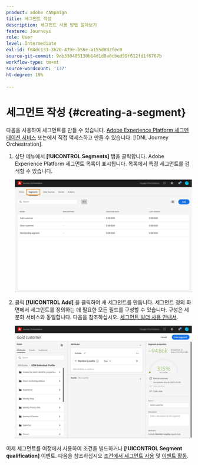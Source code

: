 ```yaml
---
product: adobe campaign
title: 세그먼트 작성
description: 세그먼트 사용 방법 알아보기
feature: Journeys
role: User
level: Intermediate
exl-id: f84dc133-3b70-479e-b5be-a155d892fec0
source-git-commit: 9db330405130b14d1d8a8cbed59f612fd1f6767b
workflow-type: tm+mt
source-wordcount: '137'
ht-degree: 19%

---
```


# 세그먼트 작성 {#creating-a-segment}

다음을 사용하여 세그먼트를 만들 수 있습니다. [Adobe Experience Platform 세그멘테이션 서비스](https://experienceleague.adobe.com/docs/experience-platform/segmentation/home.html?lang=ko) 또는에서 직접 액세스하고 만들 수 있습니다. [!DNL Journey Orchestration].

1. 상단 메뉴에서 **[!UICONTROL Segments]** 탭을 클릭합니다. Adobe Experience Platform 세그먼트 목록이 표시됩니다. 목록에서 특정 세그먼트를 검색할 수 있습니다.

   ![](../assets/segment1.png)

1. 클릭 **[!UICONTROL Add]** 을 클릭하여 새 세그먼트를 만듭니다. 세그먼트 정의 화면에서 세그먼트를 정의하는 데 필요한 모든 필드를 구성할 수 있습니다. 구성은 세분화 서비스와 동일합니다. 다음을 참조하십시오. [세그먼트 빌더 사용 안내서](https://experienceleague.adobe.com/docs/experience-platform/segmentation/ui/overview.html?lang=ko).

   ![](../assets/segment2.png)

이제 세그먼트를 여정에서 사용하여 조건을 빌드하거나 **[!UICONTROL Segment qualification]** 이벤트. 다음을 참조하십시오 [조건에서 세그먼트 사용](../segment/using-a-segment.md) 및 [이벤트 활동](../building-journeys/segment-qualification-events.md).
